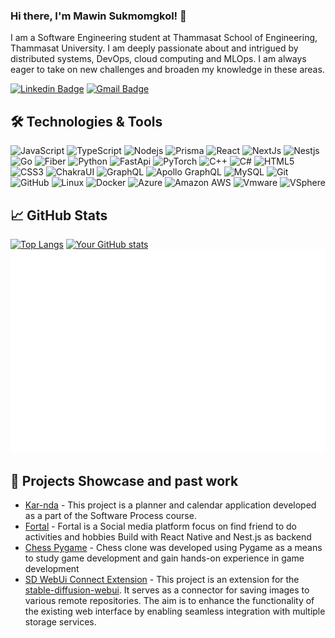### Hi there, I'm Mawin Sukmomgkol! 👋

I am a Software Engineering student at Thammasat School of Engineering, Thammasat University. I am deeply passionate about and intrigued by distributed systems, DevOps, cloud computing and MLOps. I am always eager to take on new challenges and broaden my knowledge in these areas.

[![Linkedin Badge](https://img.shields.io/badge/-Mawin_Sukmongkol-blue?style=flat-square&logo=Linkedin&logoColor=white&link=https://www.linkedin.com/in/mawin-sukmongkol-91424a265/)](https://www.linkedin.com/in/mawin-sukmongkol-91424a265/)
[![Gmail Badge](https://img.shields.io/badge/-mawin38408@gmail.com-c14438?style=flat-square&logo=Gmail&logoColor=white&link=mailto:mawin38408@gmail.com)](mailto:mawin38408@gmail.com)

## 🛠️ Technologies & Tools

![JavaScript](https://img.shields.io/badge/-JavaScript-232F3E?style=flat-square&logo=javascript)
![TypeScript](https://img.shields.io/badge/-TypeScript-232F3E?style=flat-square&logo=typescript)
![Nodejs](https://img.shields.io/badge/-Nodejs-232F3E?style=flat-square&logo=Node.js)
![Prisma](https://img.shields.io/badge/-Prisma-232F3E?style=flat-square&logo=prisma)
![React](https://img.shields.io/badge/-React-232F3E?style=flat-square&logo=react)
![NextJs](https://img.shields.io/badge/NextJs-232F3E?style=flat-square&logo=nextjs)
![Nestjs](https://img.shields.io/badge/-Nestjs-181717?style=flat-square&logo=nestjs)
![Go](https://img.shields.io/badge/-Go-181717?style=flat-square&logo=go)
![Fiber](https://img.shields.io/badge/-Fiber-181717?style=flat-square&logo=go)
![Python](https://img.shields.io/badge/-Python-181717?style=flat-square&logo=Python)
![FastApi](https://img.shields.io/badge/FastApi-181717?style=flat-square&logo=fastapi)
![PyTorch](https://img.shields.io/badge/PyTorch-181717?style=flat-square&logo=pytorch)
![C++](https://img.shields.io/badge/-C++-181717?style=flat-square&logo=c)
![C#](https://img.shields.io/badge/-C%23-181717?style=flat-square&logo=c)
![HTML5](https://img.shields.io/badge/-HTML5-E34F26?style=flat-square&logo=html5&logoColor=white)
![CSS3](https://img.shields.io/badge/-CSS3-1572B6?style=flat-square&logo=css3)
![ChakraUI](https://img.shields.io/badge/-ChakraUI-181717?style=flat-square&logo=chakraui)
![GraphQL](https://img.shields.io/badge/-GraphQL-E10098?style=flat-square&logo=graphql)
![Apollo GraphQL](https://img.shields.io/badge/-Apollo%20GraphQL-311C87?style=flat-square&logo=apollo-graphql)
![MySQL](https://img.shields.io/badge/-MySQL-181717?style=flat-square&logo=mysql)
![Git](https://img.shields.io/badge/-Git-181717?style=flat-square&logo=git)
![GitHub](https://img.shields.io/badge/-GitHub-181717?style=flat-square&logo=github)
![Linux](https://img.shields.io/badge/-Linux-181717?style=flat-square&logo=linux)
![Docker](https://img.shields.io/badge/-Docker-181717?style=flat-square&logo=docker)
![Azure](https://img.shields.io/badge/-Microsoft%20Azure-181717?style=flat-square&logo=microsoft-azure)
![Amazon AWS](https://img.shields.io/badge/Amazon%20AWS-181717?style=flat-square&logo=amazon-aws)
![Vmware](https://img.shields.io/badge/Vmware-181717?style=flat-square&logo=vmware)
![VSphere](https://img.shields.io/badge/VSphere-181717?style=flat-square&logo=vmware)

## 📈 GitHub Stats

[![Top Langs](https://github-readme-stats.vercel.app/api/top-langs/?username=Maszz&layout=compact&theme=dark)](https://github.com/yourusername/github-readme-stats)
[![Your GitHub stats](https://github-readme-stats.vercel.app/api?username=Maszz&show_icons=true&theme=dark)](https://github.com/Maszz/github-readme-stats)
![full-year](/fullyear-calendar.svg)

## 🎨 Projects Showcase and past work
   - [Kar-nda](https://github.com/Maszz/Kar-nda) - This project is a planner and calendar application developed as a part of the Software Process course. 
   - [Fortal](https://github.com/Maszz/sf341MobileApp) - Fortal is a Social media platform focus on find friend to do activities and hobbies Build with React Native and Nest.js as backend
   - [Chess Pygame](https://github.com/Maszz/ChessGame_Pygame) - Chess clone was developed using Pygame as a means to study game development and gain hands-on experience in game development
   - [SD WebUi Connect Extension](https://github.com/Maszz/sd-web-ui-connect-extention) - This project is an extension for the [stable-diffusion-webui](https://github.com/AUTOMATIC1111/stable-diffusion-webui). It serves as a connector for saving images to various remote repositories. The aim is to enhance the functionality of the existing web interface by enabling seamless integration with multiple storage services.


  
